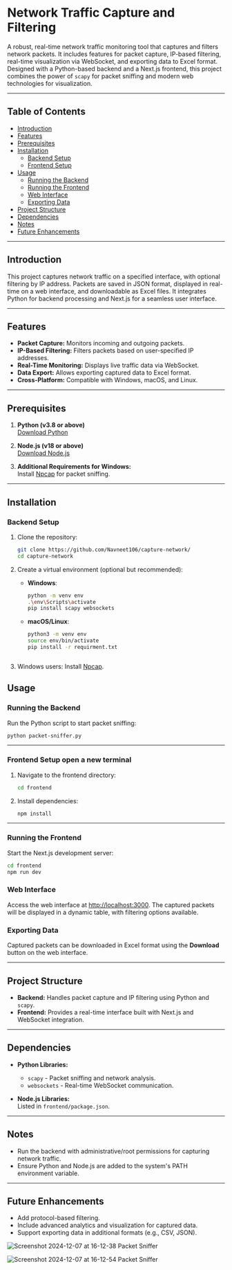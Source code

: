 # Network Traffic Capture and Filtering

A robust, real-time network traffic monitoring tool that captures and filters network packets. It includes features for packet capture, IP-based filtering, real-time visualization via WebSocket, and exporting data to Excel format. Designed with a Python-based backend and a Next.js frontend, this project combines the power of `scapy` for packet sniffing and modern web technologies for visualization.

---

## Table of Contents
- [Introduction](#introduction)
- [Features](#features)
- [Prerequisites](#prerequisites)
- [Installation](#installation)
  - [Backend Setup](#backend-setup)
  - [Frontend Setup](#frontend-setup)
- [Usage](#usage)
  - [Running the Backend](#running-the-backend)
  - [Running the Frontend](#running-the-frontend)
  - [Web Interface](#web-interface)
  - [Exporting Data](#exporting-data)
- [Project Structure](#project-structure)
- [Dependencies](#dependencies)
- [Notes](#notes)
- [Future Enhancements](#future-enhancements)

---

## Introduction

This project captures network traffic on a specified interface, with optional filtering by IP address. Packets are saved in JSON format, displayed in real-time on a web interface, and downloadable as Excel files. It integrates Python for backend processing and Next.js for a seamless user interface.

---

## Features

- **Packet Capture:** Monitors incoming and outgoing packets.
- **IP-Based Filtering:** Filters packets based on user-specified IP addresses.
- **Real-Time Monitoring:** Displays live traffic data via WebSocket.
- **Data Export:** Allows exporting captured data to Excel format.
- **Cross-Platform:** Compatible with Windows, macOS, and Linux.

---

## Prerequisites

1. **Python (v3.8 or above)**  
   [Download Python](https://www.python.org/downloads/)

2. **Node.js (v18 or above)**  
   [Download Node.js](https://nodejs.org/)

3. **Additional Requirements for Windows:**  
   Install [Npcap](https://npcap.com/) for packet sniffing.

---

## Installation

### Backend Setup

1. Clone the repository:
   ```bash
   git clone https://github.com/Navneet106/capture-network/
   cd capture-network
   ```

2. Create a virtual environment (optional but recommended):
   - **Windows**:
     ```bash
     python -m venv env
     .\env\Scripts\activate
     pip install scapy websockets
     ```
     
   - **macOS/Linux**:
     ```bash
     python3 -m venv env
     source env/bin/activate
     pip install -r requirment.txt
   ```

4. Windows users: Install [Npcap](https://npcap.com/).


## Usage

### Running the Backend

Run the Python script to start packet sniffing:
```bash
python packet-sniffer.py
```
---

### Frontend Setup open a new terminal

1. Navigate to the frontend directory:
   ```bash
   cd frontend
   ```

2. Install dependencies:
   ```bash
   npm install
   ```

---
### Running the Frontend

Start the Next.js development server:
```bash
cd frontend
npm run dev
```

### Web Interface

Access the web interface at [http://localhost:3000](http://localhost:3000). The captured packets will be displayed in a dynamic table, with filtering options available.

### Exporting Data

Captured packets can be downloaded in Excel format using the **Download** button on the web interface.

---

## Project Structure

- **Backend:** Handles packet capture and IP filtering using Python and `scapy`.
- **Frontend:** Provides a real-time interface built with Next.js and WebSocket integration.

---

## Dependencies

- **Python Libraries:**
  - `scapy` - Packet sniffing and network analysis.
  - `websockets` - Real-time WebSocket communication.

- **Node.js Libraries:**  
  Listed in `frontend/package.json`.

---

## Notes

- Run the backend with administrative/root permissions for capturing network traffic.
- Ensure Python and Node.js are added to the system's PATH environment variable.

---

## Future Enhancements

- Add protocol-based filtering.
- Include advanced analytics and visualization for captured data.
- Support exporting data in additional formats (e.g., CSV, JSON).

![Screenshot 2024-12-07 at 16-12-38 Packet Sniffer](https://github.com/user-attachments/assets/9c02d9f4-faec-4607-b26f-caf6006aa6bc)

![Screenshot 2024-12-07 at 16-12-54 Packet Sniffer](https://github.com/user-attachments/assets/242328e7-497c-4aea-9a34-b7644a44dbf2)
